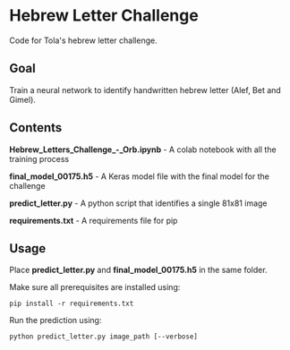 # Hebrew Letter Challenge
Code for Tola's hebrew letter challenge.

## Goal
Train a neural network to identify handwritten hebrew letter (Alef, Bet and Gimel).

## Contents
**Hebrew_Letters_Challenge_-_Orb.ipynb** - A colab notebook with all the training process

**final_model_00175.h5** - A Keras model file with the final model for the challenge

**predict_letter.py** - A python script that identifies a single 81x81 image

**requirements.txt** - A requirements file for pip

## Usage
Place **predict_letter.py** and **final_model_00175.h5** in the same folder.

Make sure all prerequisites are installed using:

`pip install -r requirements.txt`

Run the prediction using:

`python predict_letter.py image_path [--verbose]`

